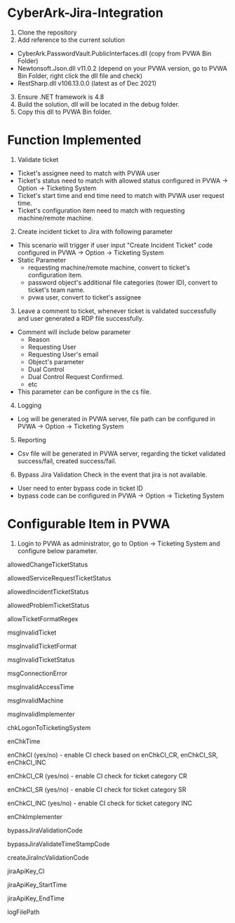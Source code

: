# CyberArk-Jira-Integration

1. Clone the repository
2. Add reference to the current solution
  - CyberArk.PasswordVault.PublicInterfaces.dll (copy from PVWA Bin Folder)
  - Newtonsoft.Json.dll v11.0.2 (depend on your PVWA version, go to PVWA Bin Folder, right click the dll file and check)
  - RestSharp.dll v106.13.0.0 (latest as of Dec 2021)
3. Ensure .NET framework is 4.8
4. Build the solution, dll will be located in the debug folder.
5. Copy this dll to PVWA Bin folder.

# Function Implemented
1. Validate ticket
  - Ticket's assignee need to match with PVWA user
  - Ticket's status need to match with allowed status configured in PVWA -> Option -> Ticketing System
  - Ticket's start time and end time need to match with PVWA user request time.
  - Ticket's configuration item need to match with requesting machine/remote machine.

2. Create incident ticket to Jira with following parameter
  - This scenario will trigger if user input "Create Incident Ticket" code configured in PVWA -> Option -> Ticketing System
  - Static Parameter
    - requesting machine/remote machine, convert to ticket's configuration item.
    - password object's additional file categories (tower ID), convert to ticket's team name.
    - pvwa user, convert to ticket's assignee

3. Leave a comment to ticket, whenever ticket is validated successfully and user generated a RDP file successfully.
  - Comment will include below parameter 
    - Reason
    - Requesting User
    - Requesting User's email
    - Object's parameter
    - Dual Control
    - Dual Control Request Confirmed.
    - etc
  - This parameter can be configure in the cs file.

4. Logging
  - Log will be generated in PVWA server, file path can be configured  in PVWA -> Option -> Ticketing System

5. Reporting
  - Csv file will be generated in PVWA server, regarding the ticket validated success/fail, created success/fail.

6. Bypass Jira Validation Check in the event that jira is not available.
  - User need to enter bypass code in ticket ID
  - bypass code can be configured in PVWA -> Option -> Ticketing System

# Configurable Item in PVWA

1. Login to PVWA as administrator, go to Option -> Ticketing System and configure below parameter.

  allowedChangeTicketStatus

  allowedServiceRequestTicketStatus

  allowedIncidentTicketStatus

  allowedProblemTicketStatus

  allowTicketFormatRegex

  msgInvalidTicket

  msgInvalidTicketFormat

  msgInvalidTicketStatus

  msgConnectionError

  msgInvalidAccessTime

  msgInvalidMachine

  msgInvalidImplementer

  chkLogonToTicketingSystem

  enChkTime

  enChkCI (yes/no) - enable CI check based on enChkCI_CR, enChkCI_SR, enChkCI_INC
  
  enChkCI_CR (yes/no) - enable CI check for ticket category CR
  
  enChkCI_SR (yes/no) - enable CI check for ticket category SR
  
  enChkCI_INC (yes/no) - enable CI check for ticket category INC

  enChkImplementer

  bypassJiraValidationCode

  bypassJiraValidateTimeStampCode

  createJiraIncValidationCode

  jiraApiKey_CI

  jiraApiKey_StartTime

  jiraApiKey_EndTime

  logFilePath












